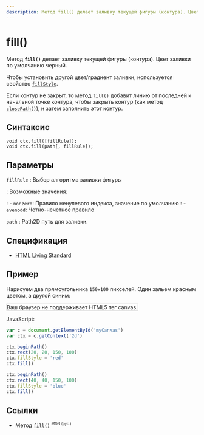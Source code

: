 ```yaml
---
description: Метод fill() делает заливку текущей фигуры (контура). Цвет заливки по умолчанию черный
---
```


# fill()

Метод **`fill()`** делает заливку текущей фигуры (контура). Цвет заливки по умолчанию черный.

Чтобы установить другой цвет/градиент заливки, используется свойство [`fillStyle`](fillstyle.md).

Если контур не закрыт, то метод `fill()` добавит линию от последней к начальной точке контура, чтобы закрыть контур (как метод [`closePath()`](closepath.md)), и затем заполнить этот контур.

## Синтаксис

```
void ctx.fill([fillRule]);
void ctx.fill(path[, fillRule]);
```

## Параметры

`fillRule`
: Выбор алгоритма заливки фигуры

: Возможные значения:

: - `nonzero`: Правило ненулевого индекса, значение по умолчанию
: - `evenodd`: Четно-нечетное правило

`path`
: Path2D путь для заливки.

## Спецификация

- [HTML Living Standard](https://html.spec.whatwg.org/multipage/canvas.html#dom-context-2d-fill)

## Пример

Нарисуем два прямоугольника `150x100` пикселей. Один зальем красным цветом, а другой синим:

<canvas id="myCanvas" width="300" height="150" style="border:1px solid #d3d3d3;background:#ffffff;">
Ваш браузер не поддерживает HTML5 тег canvas.
</canvas>
<script>
var c=document.getElementById("myCanvas");
var canvOK=1;
try {c.getContext("2d");}
catch (er) {canvOK=0;}
if (canvOK==1){
var ctx=c.getContext("2d");
ctx.beginPath();
ctx.rect(20, 20, 150, 100);
ctx.fillStyle = "red";
ctx.fill();
ctx.beginPath();
ctx.rect(40, 40, 150, 100);
ctx.fillStyle = "blue";
ctx.fill();}
</script>

JavaScript:

```js
var c = document.getElementById('myCanvas')
var ctx = c.getContext('2d')

ctx.beginPath()
ctx.rect(20, 20, 150, 100)
ctx.fillStyle = 'red'
ctx.fill()

ctx.beginPath()
ctx.rect(40, 40, 150, 100)
ctx.fillStyle = 'blue'
ctx.fill()
```

## Ссылки

- Метод [`fill()`](https://developer.mozilla.org/ru/docs/Web/API/CanvasRenderingContext2D/fill) <sup><small>MDN (рус.)</small></sup>
